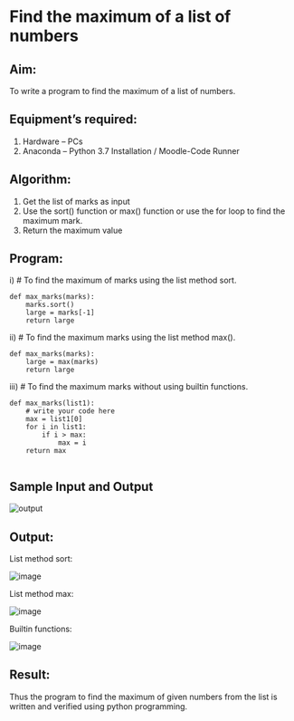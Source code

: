 # Find the maximum of a list of numbers
## Aim:
To write a program to find the maximum of a list of numbers.
## Equipment’s required:
1.	Hardware – PCs
2.	Anaconda – Python 3.7 Installation / Moodle-Code Runner
## Algorithm:
1.	Get the list of marks as input
2.	Use the sort() function or max() function or use the for loop to find the maximum mark.
3.	Return the maximum value
## Program:

i)	# To find the maximum of marks using the list method sort.
```
def max_marks(marks):
    marks.sort()
    large = marks[-1]
    return large

```

ii)	# To find the maximum marks using the list method max().
```
def max_marks(marks):
    large = max(marks)
    return large

```

iii) # To find the maximum marks without using builtin functions.
```
def max_marks(list1):
    # write your code here
    max = list1[0]
    for i in list1:
        if i > max:
            max = i
    return max


```
## Sample Input and Output
![output](./img/max_marks1.jpg) 

## Output:
List method sort:

 ![image](https://github.com/Yeshwanthperumal/FindMaximum/assets/119476088/fc71bbe4-748e-4460-a97c-639d8a149a1b)

List method max:

 ![image](https://github.com/Yeshwanthperumal/FindMaximum/assets/119476088/9ba75eaa-b776-4d70-918b-08bbde801f29)

Builtin functions:

 ![image](https://github.com/Yeshwanthperumal/FindMaximum/assets/119476088/c13d731d-5f28-47a7-a6c2-4b7af0eb1fcc)

## Result:
Thus the program to find the maximum of given numbers from the list is written and verified using python programming.
